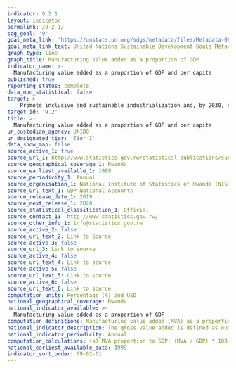 ```yaml
---
indicator: 9.2.1
layout: indicator
permalink: /9-2-1/
sdg_goal: '9'
goal_meta_link: 'https://unstats.un.org/sdgs/metadata/files/Metadata-09-02-01.pdf'
goal_meta_link_text: United Nations Sustainable Development Goals Metadata (pdf 894kB)
graph_type: line
graph_title: Manufacturing value added as a proportion of GDP
indicator_name: >-
  Manufacturing value added as a proportion of GDP and per capita
published: true
reporting_status: complete
data_non_statistical: false
target: >-
    Promote inclusive and sustainable industrialization and, by 2030, significantly raise industry’s share of employment and gross domestic product, in line with national circumstances, and double its share in least developed countries
target_id: '9.2'
title: >-
  Manufacturing value added as a proportion of GDP and per capita
un_custodian_agency: UNIDO
un_designated_tier: 'Tier I'
data_show_map: false
source_active_1: true
source_url_1: http://www.statistics.gov.rw/statistical-publications/subject/gdp-calendar-year-publications
source_geographical_coverage_1: Rwanda
source_earliest_available_1: 1999
source_periodicity_1: Annual
source_organisation_1: National Institute of Statistics of Rwanda (NISR)
source_url_text_1: GDP National Accounts
source_release_date_1: 2019
source_next_release_1: 2020
source_statistical_classification_1: Official
source_contact_1:  http://www.statistics.gov.rw/
source_other_info_1: info@statistics.gov.rw
source_active_2: false
source_url_text_2: Link to Source
source_active_3: false
source_url_3: Link to source
source_active_4: false
source_url_text_4: Link to source
source_active_5: false
source_url_text_5: Link to source
source_active_6: false
source_url_text_6: Link to source
computation_units: Percentage (%) and USD
national_geographical_coverage: Rwanda
national_indicator_available: >-
  Manufacturing value added as a proportion of GDP 
computation_definitions: Manufacturing value added (MVA) as a proportion of gross domestic product (GDP) is a ratio between MVA and GDP, both reported in constant 2010 USD. MVA per capita is calculated by dividing MVA in constant 2010 USD by population of a country.
national_indicator_description: The gross value added is defined as output minus intermediate consumption and equals the sum of employee compensation, gross operating surplus of government and corporations, gross mixed income of unincorporated enterprises and taxes less subsidies on production and imports, except for net taxes on products (System of National Accounts 2008). Manufacturing refers to industries belonging to the sector C defined by International Standard Industrial Classification of All Economic Activities (ISIC) Revision 4.
national_indicator_periodicity: Annual
computation_calculations: (a) MVA proportion to GDP; (MVA / GDP) * 100, (b) MVA per capita; (MVA / Population)  
national_earliest_available_data: 1999
indicator_sort_order: 09-02-01
---
```

